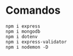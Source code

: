 # Comandos
```
npm i express
npm i mongodb
npm i dotenv
npm i express-validator
npm i nodemon -D
```